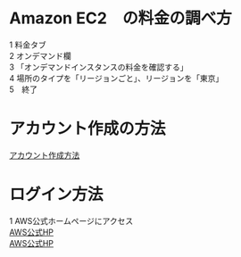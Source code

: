 # Amazon EC2　の料金の調べ方  
1 料金タブ  
2 オンデマンド欄  
3 「オンデマンドインスタンスの料金を確認する」  
4 場所のタイプを「リージョンごと」、リージョンを「東京」  
5　終了  

# アカウント作成の方法　　
[google]: https://aws.amazon.com/jp/register-flow/  
[アカウント作成方法][google]  

# ログイン方法  
1 AWS公式ホームページにアクセス  
<a href="https://aws.amazon.com/jp" target="_blank" rel="noopener noreferrer">AWS公式HP</a>  
[AWS公式HP](https://aws.amazon.com/jp)
  
 

